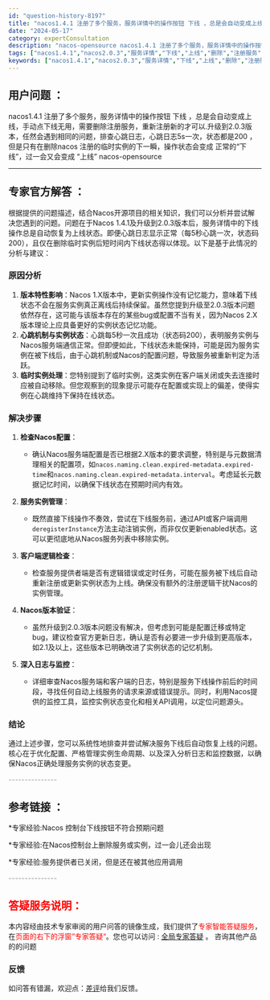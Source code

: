 ```yaml
---
id: "question-history-8197"
title: "nacos1.4.1 注册了多个服务，服务详情中的操作按钮 下线 ，总是会自动变成上线，手动点下线无用，需要删除注册服务，重新注册新的才可以.升级到2.0.3版本，任然会遇到相同的问题，排查心跳日志，心跳日志5s一次，状态都是200 ，但是只有在删除nacos 注册的临时实例的下一瞬，操作状态会变成 正常的“下线”，过一会又会变成 “上线” nacos-opensource"
date: "2024-05-17"
category: expertConsultation
description: "nacos-opensource nacos1.4.1 注册了多个服务，服务详情中的操作按钮 下线 ，总是会自动变成上线，手动点下线无用，需要删除注册服务，重新注册新的才可以.升级到2.0.3版本，任然会遇到相同的问题，排查心跳日志，心跳日志5s一次，状态都是200 ，但是只有在删除nacos 注册的临时实例的下一瞬，操作状态会变成 正常的“下线”，过一会又会变成 “上线”"
tags: ["nacos1.4.1","nacos2.0.3","服务详情","下线","上线","删除","注册服务","心跳日志","200","临时实例","正常"]
keywords: ["nacos1.4.1","nacos2.0.3","服务详情","下线","上线","删除","注册服务","心跳日志","200","临时实例","正常"]
---
```


## 用户问题 ： 
 nacos1.4.1 注册了多个服务，服务详情中的操作按钮 下线 ，总是会自动变成上线，手动点下线无用，需要删除注册服务，重新注册新的才可以.升级到2.0.3版本，任然会遇到相同的问题，排查心跳日志，心跳日志5s一次，状态都是200 ，但是只有在删除nacos 注册的临时实例的下一瞬，操作状态会变成 正常的“下线”，过一会又会变成 “上线” nacos-opensource 

---------------
## 专家官方解答 ：

根据提供的问题描述，结合Nacos开源项目的相关知识，我们可以分析并尝试解决您遇到的问题。问题在于Nacos 1.4.1及升级到2.0.3版本后，服务详情中的下线操作总是自动恢复为上线状态。即便心跳日志显示正常（每5秒心跳一次，状态码200），且仅在删除临时实例后短时间内下线状态得以体现。以下是基于此情况的分析与建议：

### 原因分析
1. **版本特性影响**：Nacos 1.X版本中，更新实例操作没有记忆能力，意味着下线状态不会在服务实例真正离线后持续保留。虽然您提到升级至2.0.3版本问题依然存在，这可能与该版本存在的某些bug或配置不当有关，因为Nacos 2.X版本理论上应具备更好的实例状态记忆功能。
2. **心跳机制与实例状态**：心跳每5秒一次且成功（状态码200），表明服务实例与Nacos服务端通信正常。但即便如此，下线状态未能保持，可能是因为服务实例在被下线后，由于心跳机制或Nacos的配置问题，导致服务被重新判定为活跃。
3. **临时实例处理**：您特别提到了临时实例，这类实例在客户端关闭或失去连接时应被自动移除。但您观察到的现象提示可能存在配置或实现上的偏差，使得实例在心跳维持下保持在线状态。

### 解决步骤
1. **检查Nacos配置**：
   - 确认Nacos服务端配置是否已根据2.X版本的要求调整，特别是与元数据清理相关的配置项，如`nacos.naming.clean.expired-metadata.expired-time`和`nacos.naming.clean.expired-metadata.interval`。考虑延长元数据记忆时间，以确保下线状态在预期时间内有效。
   
2. **服务实例管理**：
   - 既然直接下线操作不奏效，尝试在下线服务前，通过API或客户端调用`deregisterInstance`方法主动注销实例，而非仅仅更新enabled状态。这可以更彻底地从Nacos服务列表中移除实例。
   
3. **客户端逻辑检查**：
   - 检查服务提供者端是否有逻辑错误或定时任务，可能在服务被下线后自动重新注册或更新实例状态为上线。确保没有额外的注册逻辑干扰Nacos的实例管理。
   
4. **Nacos版本验证**：
   - 虽然升级到2.0.3版本问题没有解决，但考虑到可能是配置迁移或特定bug，建议检查官方更新日志，确认是否有必要进一步升级到更高版本，如2.1及以上，这些版本已明确改进了实例状态的记忆机制。

5. **深入日志与监控**：
   - 详细审查Nacos服务端和客户端的日志，特别是服务下线操作前后的时间段，寻找任何自动上线服务的请求来源或错误提示。同时，利用Nacos提供的监控工具，监控实例状态变化和相关API调用，以定位问题源头。

### 结论
通过上述步骤，您可以系统性地排查并尝试解决服务下线后自动恢复上线的问题。核心在于优化配置、严格管理实例生命周期、以及深入分析日志和监控数据，以确保Nacos正确处理服务实例的状态变更。


<font color="#949494">---------------</font> 


## 参考链接 ：

*专家经验:Nacos 控制台下线按钮不符合预期问题 
 
 *专家经验:在Nacos控制台上删除服务或实例，过一会儿还会出现 
 
 *专家经验:服务提供者已关闭，但是还在被其他应用调用 


 <font color="#949494">---------------</font> 
 


## <font color="#FF0000">答疑服务说明：</font> 

本内容经由技术专家审阅的用户问答的镜像生成，我们提供了<font color="#FF0000">专家智能答疑服务</font>，在<font color="#FF0000">页面的右下的浮窗”专家答疑“</font>。您也可以访问 : [全局专家答疑](https://opensource.alibaba.com/chatBot) 。 咨询其他产品的的问题

### 反馈
如问答有错漏，欢迎点：[差评](https://ai.nacos.io/user/feedbackByEnhancerGradePOJOID?enhancerGradePOJOId=13556)给我们反馈。
